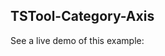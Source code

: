 ## TSTool-Category-Axis

See a live demo of this example:
<a href="https://masforce.github.io/test-cdss-git-training-repo/TSTool-Category-Axis/" target="_blank"></a>
